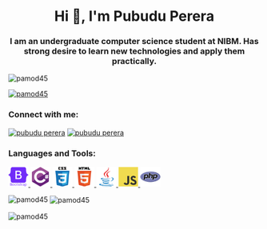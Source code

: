 <h1 align="center">Hi 👋, I'm Pubudu Perera</h1>
<h3 align="center">I am an undergraduate computer science student at NIBM. Has strong desire to learn new technologies and apply them practically.</h3>

<p align="left"> <img src="https://komarev.com/ghpvc/?username=pamod45&label=Profile%20views&color=0e75b6&style=flat" alt="pamod45" /> </p>

<p align="left"> <a href="https://github.com/ryo-ma/github-profile-trophy"><img src="https://github-profile-trophy.vercel.app/?username=pamod45" alt="pamod45" /></a> </p>

<h3 align="left">Connect with me:</h3>
<p align="left">
<a href="https://www.linkedin.com/in/pubudu-perera-6b800a309/" target="blank"><img align="center" src="https://raw.githubusercontent.com/rahuldkjain/github-profile-readme-generator/master/src/images/icons/Social/linked-in-alt.svg" alt="pubudu perera" height="30" width="40" /></a>
<a href="https://stackoverflow.com/users/22750223/pubudu-perera" target="blank"><img align="center" src="https://raw.githubusercontent.com/rahuldkjain/github-profile-readme-generator/master/src/images/icons/Social/stack-overflow.svg" alt="pubudu perera" height="30" width="40" /></a>
</p>

<h3 align="left">Languages and Tools:</h3>
<p align="left"> <a href="https://getbootstrap.com" target="_blank" rel="noreferrer"> <img src="https://raw.githubusercontent.com/devicons/devicon/master/icons/bootstrap/bootstrap-plain-wordmark.svg" alt="bootstrap" width="40" height="40"/> </a> <a href="https://www.w3schools.com/cs/" target="_blank" rel="noreferrer"> <img src="https://raw.githubusercontent.com/devicons/devicon/master/icons/csharp/csharp-original.svg" alt="csharp" width="40" height="40"/> </a> <a href="https://www.w3schools.com/css/" target="_blank" rel="noreferrer"> <img src="https://raw.githubusercontent.com/devicons/devicon/master/icons/css3/css3-original-wordmark.svg" alt="css3" width="40" height="40"/> </a> <a href="https://www.w3.org/html/" target="_blank" rel="noreferrer"> <img src="https://raw.githubusercontent.com/devicons/devicon/master/icons/html5/html5-original-wordmark.svg" alt="html5" width="40" height="40"/> </a> <a href="https://www.java.com" target="_blank" rel="noreferrer"> <img src="https://raw.githubusercontent.com/devicons/devicon/master/icons/java/java-original.svg" alt="java" width="40" height="40"/> </a> <a href="https://developer.mozilla.org/en-US/docs/Web/JavaScript" target="_blank" rel="noreferrer"> <img src="https://raw.githubusercontent.com/devicons/devicon/master/icons/javascript/javascript-original.svg" alt="javascript" width="40" height="40"/> </a> <a href="https://www.php.net" target="_blank" rel="noreferrer"> <img src="https://raw.githubusercontent.com/devicons/devicon/master/icons/php/php-original.svg" alt="php" width="40" height="40"/> </a> </p>

<p><img align="left" src="https://github-readme-stats.vercel.app/api/top-langs?username=pamod45&show_icons=true&locale=en&layout=compact" alt="pamod45" /></p>

<p>&nbsp;<img align="center" src="https://github-readme-stats.vercel.app/api?username=pamod45&show_icons=true&locale=en" alt="pamod45" /></p>

<p><img align="center" src="https://github-readme-streak-stats.herokuapp.com/?user=pamod45&" alt="pamod45" /></p>

